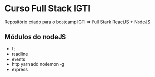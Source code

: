# Curso Full Stack IGTI
Repositório criado para o bootcamp IGTI => Full Stack ReactJS + NodeJS


## Módulos do nodeJS
  - fs
  - readline
  - events
  - http
    yarn add nodemon -g
  - express  